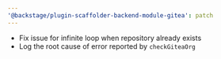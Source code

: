 ```yaml
---
'@backstage/plugin-scaffolder-backend-module-gitea': patch
---
```


- Fix issue for infinite loop when repository already exists
- Log the root cause of error reported by `checkGiteaOrg`
